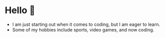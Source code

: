 # Hello 👋
- I am just starting out when it comes to coding, but I am eager to learn. 
- Some of my hobbies include sports, video games, and now coding.
  
